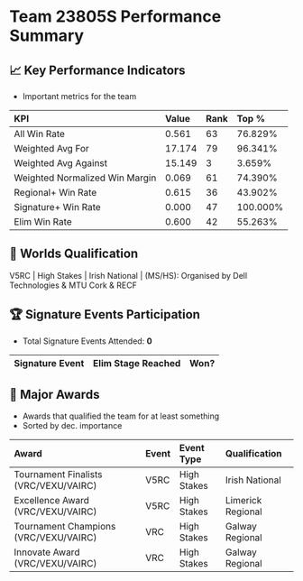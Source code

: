 # Team 23805S Performance Summary

## 📈 Key Performance Indicators
- Important metrics for the team

| KPI | Value | Rank | Top % |
|:---|:-----|:----|:-----|
| All Win Rate | 0.561 | 63 | 76.829% |
| Weighted Avg For | 17.174 | 79 | 96.341% |
| Weighted Avg Against | 15.149 | 3 | 3.659% |
| Weighted Normalized Win Margin | 0.069 | 61 | 74.390% |
| Regional+ Win Rate | 0.615 | 36 | 43.902% |
| Signature+ Win Rate | 0.000 | 47 | 100.000% |
| Elim Win Rate | 0.600 | 42 | 55.263% |


## 🎯 Worlds Qualification
V5RC | High Stakes | Irish National | (MS/HS): Organised by Dell Technologies & MTU Cork & RECF

## 🏆 Signature Events Participation
- Total Signature Events Attended: **0**

| Signature Event | Elim Stage Reached | Won? |
|:----------------|:-------------------|:----|


## 🥇 Major Awards
- Awards that qualified the team for at least something
- Sorted by dec. importance

| Award | Event | Event Type | Qualification |
|:------|:------|:-----------|:--------------|
| Tournament Finalists (VRC/VEXU/VAIRC) | V5RC | High Stakes | Irish National | (MS/HS): Organised by Dell Technologies & MTU Cork & RECF | Regional | World Championship |
| Excellence Award (VRC/VEXU/VAIRC) | V5RC | High Stakes | Limerick Regional | (HS Only): Organised by Dell Technologies | Other | Event Region Championship;RE-V5RC-25-9558 |
| Tournament Champions (VRC/VEXU/VAIRC) | VRC | High Stakes | Galway Regional | (MS/HS): Organised by ATU Galway | Other | Event Region Championship;RE-V5RC-25-9558 |
| Innovate Award (VRC/VEXU/VAIRC) | VRC | High Stakes | Galway Regional | (MS/HS): Organised by ATU Galway | Other | nan |

